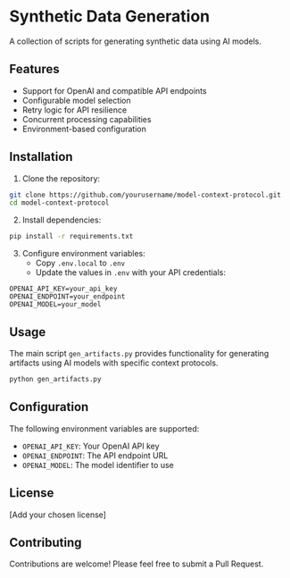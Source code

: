 # Synthetic Data Generation

A collection of scripts for generating synthetic data using AI models.

## Features

- Support for OpenAI and compatible API endpoints
- Configurable model selection
- Retry logic for API resilience
- Concurrent processing capabilities
- Environment-based configuration

## Installation

1. Clone the repository:

```bash
git clone https://github.com/yourusername/model-context-protocol.git
cd model-context-protocol
```

2. Install dependencies:

```bash
pip install -r requirements.txt
```

3. Configure environment variables:
   - Copy `.env.local` to `.env`
   - Update the values in `.env` with your API credentials:

```env
OPENAI_API_KEY=your_api_key
OPENAI_ENDPOINT=your_endpoint
OPENAI_MODEL=your_model
```

## Usage

The main script `gen_artifacts.py` provides functionality for generating artifacts using AI models with specific context protocols.

```python
python gen_artifacts.py
```

## Configuration

The following environment variables are supported:

- `OPENAI_API_KEY`: Your OpenAI API key
- `OPENAI_ENDPOINT`: The API endpoint URL
- `OPENAI_MODEL`: The model identifier to use

## License

[Add your chosen license]

## Contributing

Contributions are welcome! Please feel free to submit a Pull Request.
